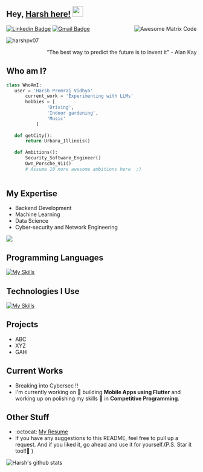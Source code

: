 ## Hey, [Harsh here!]()  <img src="https://media.giphy.com/media/hvRJCLFzcasrR4ia7z/giphy.gif" width="28px" height="28px">

<img src = 'https://github.com/MarikIshtar007/MarikIshtar007/blob/master/images/matrix.gif' alt = 'Awesome Matrix Code' align='right'/>

[![Linkedin Badge](https://img.shields.io/badge/-harsh-blue?style=flat-square&logo=Linkedin&logoColor=white&link=https://www.linkedin.com/in/harsh-pv-988b66146/)](https://www.linkedin.com/in/harsh-pv-988b66146/) [![Gmail Badge](https://img.shields.io/badge/-harsh.pv07@gmail.com-c14438?style=flat-square&logo=Gmail&logoColor=white&link=mailto:harsh.pv0@gmail.com)](mailto:harsh.pv07@gmail.com)
<p align="left"> <img src="https://komarev.com/ghpvc/?username=harshpv07" alt="harshpv07" /> </p>

<div style="text-align: right">“The best way to predict the future is to invent it" - Alan Kay </div>


 ## Who am I?
 ```python
 class WhoAmI:
 	user = 'Harsh Premraj Vidhya'
		current_work = 'Experimenting with LLMs'
		hobbies = [
				'Driving',
				'Indoor gardening',
				'Music'
			]
	
	def getCity():
		return Urbana_Illinois()
	
	def Ambitions():
		Security_Software_Engineer()
		Own_Porsche_911()
		# Assume 10 more awesome ambitions here  ;)
	
 ```

## My Expertise
* Backend Development
* Machine Learning
* Data Science
* Cyber-security and Network Engineering

<img src = "https://github-readme-stats.vercel.app/api/top-langs/?username=harshpv07&layout=compact">

## Programming Languages
[![My Skills](https://skillicons.dev/icons?i=c,cpp,python,js,html,css,wasm)](https://skillicons.dev)
 
 ## Technologies I Use
[![My Skills](https://skillicons.dev/icons?i=react,flask,django,pytorch,tensorflow,ansible,aws,bootstrap,docker,git,nodejs,postmanredis,sqlite,selenium)](https://skillicons.dev)
 
## Projects
 * ABC
 * XYZ
 * GAH
 
 
## Current Works
 * Breaking into Cybersec !!
 * I'm currently working on 🔭 building **Mobile Apps using Flutter** and working up on polishing my skills 🌱 in **Competitive Programming**.


 
## Other Stuff
  - :octocat: [My Resume](https://drive.google.com/file/d/1tFL1gHFPw3MXzfW98oQEFjs2jQSGiVjw/view?usp=share_link)
  - If you have any suggestions to this README, feel free to pull up a request. And if you liked it, go ahead and use it for yourself.(P.S. Star it too!!:grimacing: )

![Harsh's github stats](https://github-readme-stats.vercel.app/api?username=harshpv07&show_icons=true&hide=[%22issues%22])

